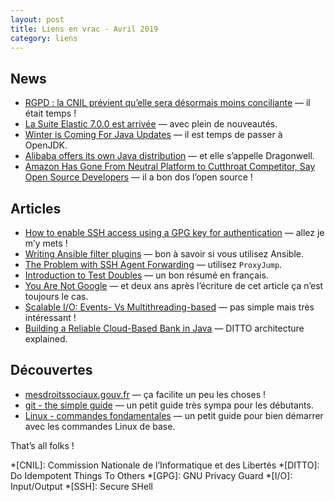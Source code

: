 ```yaml
---
layout: post
title: Liens en vrac - Avril 2019
category: liens
---
```


## News
* [RGPD : la CNIL prévient qu’elle sera désormais moins conciliante](https://www.numerama.com/politique/482019-rgpd-la-cnil-previent-quelle-sera-desormais-moins-conciliante-en-cas-decart.html)
  — il était temps !
* [La Suite Elastic 7.0.0 est arrivée](https://www.elastic.co/fr/blog/elastic-stack-7-0-0-released)
  — avec plein de nouveautés.
* [Winter is Coming For Java Updates](https://www.azul.com/winter-is-coming-for-java-updates/)
  — il est temps de passer à OpenJDK.
* [Alibaba offers its own Java distribution](https://www.javaworld.com/article/3386160/alibaba-offers-its-own-java-distribution.html)
  — et elle s’appelle Dragonwell.
* [Amazon Has Gone From Neutral Platform to Cutthroat Competitor, Say Open Source Developers](https://onezero.medium.com/open-source-betrayed-industry-leaders-accuse-amazon-of-playing-a-rigged-game-with-aws-67177bc748b7)
  — il a bon dos l’open source !

## Articles
* [How to enable SSH access using a GPG key for authentication](https://opensource.com/article/19/4/gpg-subkeys-ssh)
  — allez je m’y mets !
* [Writing Ansible filter plugins](https://blog.oddbit.com/post/2019-04-25-writing-ansible-filter-plugins/) 
  — bon à savoir si vous utilisez Ansible.
* [The Problem with SSH Agent Forwarding](https://defn.io/2019/04/12/ssh-forwarding/)
  — utilisez `ProxyJump`.
* [Introduction to Test Doubles](https://codurance.com/2019/04/08/Introduction-to-test-doubles/)
  — un bon résumé en français.
* [You Are Not Google](https://blog.bradfieldcs.com/you-are-not-google-84912cf44afb)
  — et deux ans après l’écriture de cet article ça n’est toujours le cas.
* [Scalable I/O: Events- Vs Multithreading-based](https://thetechsolo.wordpress.com/2016/02/29/scalable-io-events-vs-multithreading-based/)
  — pas simple mais très intéressant !
* [Building a Reliable Cloud-Based Bank in Java](https://www.infoq.com/presentations/starling-bank/)
  — DITTO architecture explained. 

## Découvertes
* [mesdroitssociaux.gouv.fr](https://www.mesdroitssociaux.gouv.fr)
  — ça facilite un peu les choses !
* [git - the simple guide](http://rogerdudler.github.io/git-guide/index.html)
  — un petit guide très sympa pour les débutants.
* [Linux - commandes fondamentales](http://juliend.github.io/linux-cheatsheet/)
  — un petit guide pour bien démarrer avec les commandes Linux de base.

That’s all folks !

*[CNIL]: Commission Nationale de l’Informatique et des Libertés
*[DITTO]: Do Idempotent Things To Others
*[GPG]: GNU Privacy Guard
*[I/O]: Input/Output
*[SSH]: Secure SHell
